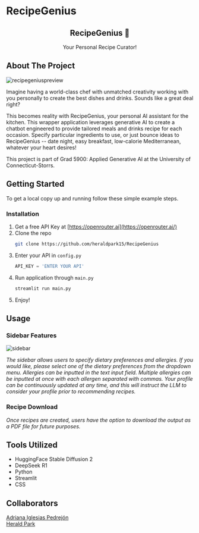 # RecipeGenius

<div align="center">
  <h2 align="center">RecipeGenius 🧞</h1>
  <p align="center">
    Your Personal Recipe Curator!
  </p>
</div>

## About The Project

![recipegeniuspreview](https://github.com/user-attachments/assets/2bee70ae-be93-4aef-b9df-db289be7e39e)

Imagine having a world-class chef with unmatched creativity working with you personally to create the best dishes and drinks. Sounds like a great deal right? 

This becomes reality with RecipeGenius, your personal AI assistant for the kitchen. 
This wrapper application leverages generative AI to create a chatbot engineered to provide tailored meals and drinks recipe for each occasion.
Specify particular ingredients to use, or just bounce ideas to RecipeGenius -- date night, easy breakfast, low-calorie Mediterranean, whatever your heart desires!


This project is part of Grad 5900: Applied Generative AI at the University of Connecticut-Storrs.


## Getting Started

To get a local copy up and running follow these simple example steps.

### Installation

1. Get a free API Key at [https://openrouter.ai](https://openrouter.ai/)
2. Clone the repo
   ```sh
   git clone https://github.com/heraldpark15/RecipeGenius
   ```
3. Enter your API in `config.py`
   ```py
   API_KEY = 'ENTER YOUR API'
   ```
4. Run application through `main.py`
   ```sh
   streamlit run main.py
   ```
5. Enjoy!

## Usage

### Sidebar Features
![sidebar](https://github.com/user-attachments/assets/3bb99dea-22b8-466e-9614-8c3eb02c7acd)

_The sidebar allows users to specify dietary preferences and allergies. If you would like, please select one of the dietary preferences from the dropdown menu. Allergies can be inputted in the text input field. Multiple allergies can be inputted at once with each allergen separated with commas. Your profile can be continuously updated at any time, and this will instruct the LLM to consider your profile prior to recommending recipes._

### Recipe Download

_Once recipes are created, users have the option to download the output as a PDF file for future purposes._
## Tools Utilized

- HuggingFace Stable Diffusion 2
- DeepSeek R1
- Python
- Streamlit
- CSS

## Collaborators

[Adriana Iglesias Pedrejón](https://www.linkedin.com/in/adriana-iglesias-pedrej%C3%B3n-18b212225/) <br/>
[Herald Park](https://www.linkedin.com/in/heraldpark/)
